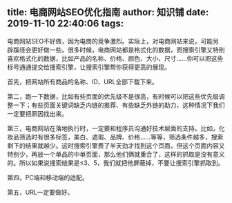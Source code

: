 title: 电商网站SEO优化指南
author: 知识铺
date: 2019-11-10 22:40:06
tags:
---
 

电商网站SEO不好做，因为电商的竞争激烈。实际上，对电商网站来说，可能另辟蹊径会更好做一些。很多时候，电商网站都是格式化的数据，而搜索引擎又特别喜欢格式化的数据，比如产品的名称、价格、颜色、大小、尺寸……你可以把这些标号通通提交给搜索引擎，让搜索引擎帮你获得更高的展现。

首先，把网站所有商品的名称、ID、URL全部下载下来。

第二，跑一下数据，比如有些页面的优先级不是很高，有时候可以把这些优先级调整一下；有些页面关键词缺乏内链的推荐、有些缺乏外链的助力，这种情况下我们一定要把原因找出来。

第三，电商网站在落地执行时，一定要和程序员沟通好技术层面的支持。比如，化妆品筛选时有很多标签，美白、遮瑕、品牌、价格……等等，筛选条件越多，搜索剩下的结果就越少。这时搜索引擎费了半天劲才找到这个页面，但这个页面内容又特别少，再放一个单品的中单页面，那么他们俩就重合了，这样的抓取是没有意义的。所以如果说搜索结果是≤3、5，我们就把他屏蔽掉，不要让搜索引擎抓取到。

第四，PC端和移动端的适配。

第五，URL一定要做好。